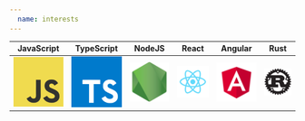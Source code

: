 ```yaml
---
  name: interests
---
```

JavaScript | TypeScript | NodeJS | React | Angular | Rust
------------ | ------------ | ------------ | ------------ | ------------ | ------------
[![](https://raw.githubusercontent.com/github/explore/80688e429a7d4ef2fca1e82350fe8e3517d3494d/topics/javascript/javascript.png)](https://github.com/topics/javascript) | [![](https://raw.githubusercontent.com/github/explore/6c6508f34230f0ac0d49e847a326429eefbfc030/topics/typescript/typescript.png)](https://github.com/topics/typescript) | [![](https://raw.githubusercontent.com/github/explore/fd96fceccf8c42c99cbe29cf0f8dcc4736fcb85a/topics/nodejs/nodejs.png)](https://github.com/topics/nodejs) | [![](https://raw.githubusercontent.com/github/explore/46beb428f6ba77f5de33ba7633402379aba5d92d/topics/react/react.png)](https://github.com/topics/react) | [![](https://raw.githubusercontent.com/github/explore/80688e429a7d4ef2fca1e82350fe8e3517d3494d/topics/angular/angular.png)](https://github.com/topics/angular) | [![](https://raw.githubusercontent.com/github/explore/80688e429a7d4ef2fca1e82350fe8e3517d3494d/topics/rust/rust.png)](https://github.com/topics/rust)
